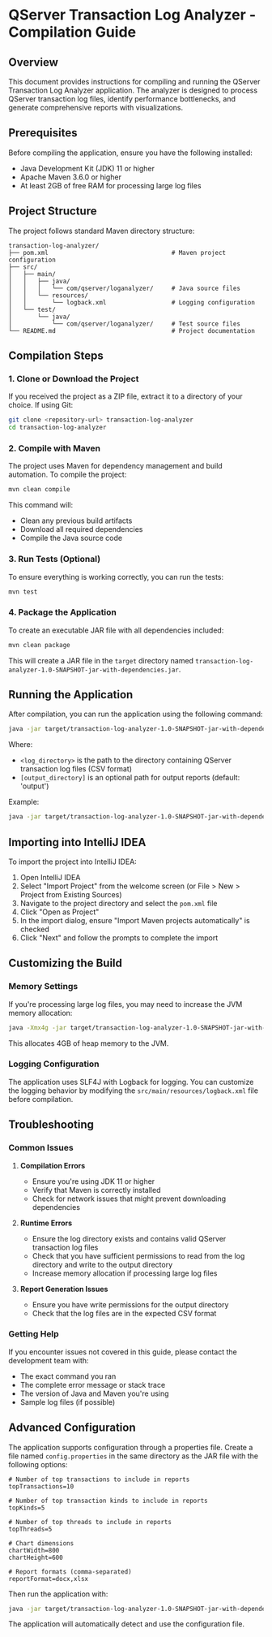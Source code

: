 # QServer Transaction Log Analyzer - Compilation Guide

## Overview

This document provides instructions for compiling and running the QServer Transaction Log Analyzer application. The analyzer is designed to process QServer transaction log files, identify performance bottlenecks, and generate comprehensive reports with visualizations.

## Prerequisites

Before compiling the application, ensure you have the following installed:

- Java Development Kit (JDK) 11 or higher
- Apache Maven 3.6.0 or higher
- At least 2GB of free RAM for processing large log files

## Project Structure

The project follows standard Maven directory structure:

```
transaction-log-analyzer/
├── pom.xml                                  # Maven project configuration
├── src/
│   ├── main/
│   │   ├── java/
│   │   │   └── com/qserver/loganalyzer/     # Java source files
│   │   └── resources/
│   │       └── logback.xml                  # Logging configuration
│   └── test/
│       └── java/
│           └── com/qserver/loganalyzer/     # Test source files
└── README.md                                # Project documentation
```

## Compilation Steps

### 1. Clone or Download the Project

If you received the project as a ZIP file, extract it to a directory of your choice. If using Git:

```bash
git clone <repository-url> transaction-log-analyzer
cd transaction-log-analyzer
```

### 2. Compile with Maven

The project uses Maven for dependency management and build automation. To compile the project:

```bash
mvn clean compile
```

This command will:
- Clean any previous build artifacts
- Download all required dependencies
- Compile the Java source code

### 3. Run Tests (Optional)

To ensure everything is working correctly, you can run the tests:

```bash
mvn test
```

### 4. Package the Application

To create an executable JAR file with all dependencies included:

```bash
mvn clean package
```

This will create a JAR file in the `target` directory named `transaction-log-analyzer-1.0-SNAPSHOT-jar-with-dependencies.jar`.

## Running the Application

After compilation, you can run the application using the following command:

```bash
java -jar target/transaction-log-analyzer-1.0-SNAPSHOT-jar-with-dependencies.jar <log_directory> [output_directory]
```

Where:
- `<log_directory>` is the path to the directory containing QServer transaction log files (CSV format)
- `[output_directory]` is an optional path for output reports (default: 'output')

Example:
```bash
java -jar target/transaction-log-analyzer-1.0-SNAPSHOT-jar-with-dependencies.jar /path/to/logs /path/to/reports
```

## Importing into IntelliJ IDEA

To import the project into IntelliJ IDEA:

1. Open IntelliJ IDEA
2. Select "Import Project" from the welcome screen (or File > New > Project from Existing Sources)
3. Navigate to the project directory and select the `pom.xml` file
4. Click "Open as Project"
5. In the import dialog, ensure "Import Maven projects automatically" is checked
6. Click "Next" and follow the prompts to complete the import

## Customizing the Build

### Memory Settings

If you're processing large log files, you may need to increase the JVM memory allocation:

```bash
java -Xmx4g -jar target/transaction-log-analyzer-1.0-SNAPSHOT-jar-with-dependencies.jar <log_directory> [output_directory]
```

This allocates 4GB of heap memory to the JVM.

### Logging Configuration

The application uses SLF4J with Logback for logging. You can customize the logging behavior by modifying the `src/main/resources/logback.xml` file before compilation.

## Troubleshooting

### Common Issues

1. **Compilation Errors**
   - Ensure you're using JDK 11 or higher
   - Verify that Maven is correctly installed
   - Check for network issues that might prevent downloading dependencies

2. **Runtime Errors**
   - Ensure the log directory exists and contains valid QServer transaction log files
   - Check that you have sufficient permissions to read from the log directory and write to the output directory
   - Increase memory allocation if processing large log files

3. **Report Generation Issues**
   - Ensure you have write permissions for the output directory
   - Check that the log files are in the expected CSV format

### Getting Help

If you encounter issues not covered in this guide, please contact the development team with:
- The exact command you ran
- The complete error message or stack trace
- The version of Java and Maven you're using
- Sample log files (if possible)

## Advanced Configuration

The application supports configuration through a properties file. Create a file named `config.properties` in the same directory as the JAR file with the following options:

```properties
# Number of top transactions to include in reports
topTransactions=10

# Number of top transaction kinds to include in reports
topKinds=5

# Number of top threads to include in reports
topThreads=5

# Chart dimensions
chartWidth=800
chartHeight=600

# Report formats (comma-separated)
reportFormat=docx,xlsx
```

Then run the application with:

```bash
java -jar target/transaction-log-analyzer-1.0-SNAPSHOT-jar-with-dependencies.jar <log_directory> [output_directory]
```

The application will automatically detect and use the configuration file.
